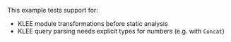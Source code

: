 This example tests support for:

* KLEE module transformations before static analysis
* KLEE query parsing needs explicit types for numbers (e.g. with `Concat`)
